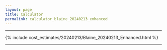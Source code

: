 ```yaml
---
layout: page
title: Calculator
permalink: calculator_blaine_20240213_enhanced
---
```


___

{% include cost_estimates/20240213/Blaine_20240213_Enhanced.html %}

___

